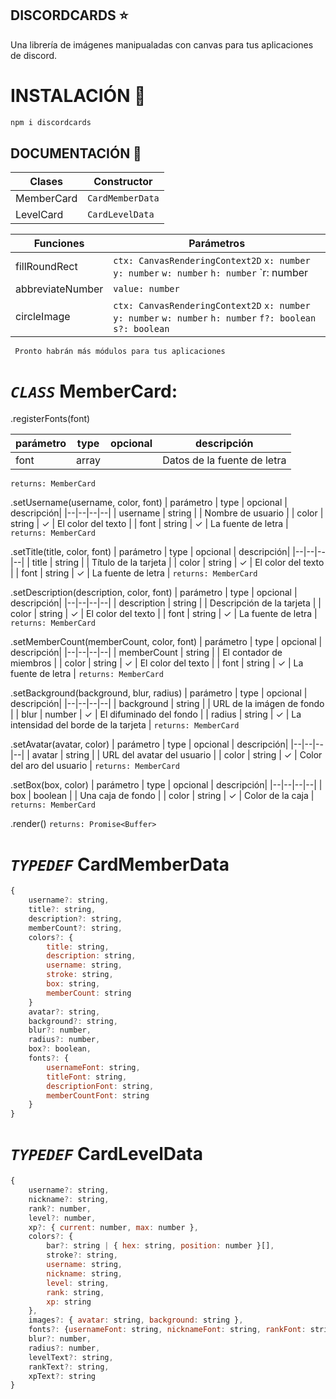 ## DISCORDCARDS ⭐
Una librería de imágenes manipualadas con canvas para tus aplicaciones de discord.
# INSTALACIÓN 📁
```sh
npm i discordcards
```
## DOCUMENTACIÓN 📄
| Clases | Constructor |
|--|--|
| MemberCard | `CardMemberData` |
| LevelCard | `CardLevelData` |


| Funciones | Parámetros|
|--|--|
| fillRoundRect | `ctx: CanvasRenderingContext2D` `x: number` `y: number` `w: number` `h: number` `r: number | {tl: number, tr: number, br: number, bl: number}` `f?: boolean` `s?: boolean`
| abbreviateNumber | `value: number` |
| circleImage | `ctx: CanvasRenderingContext2D` `x: number` `y: number` `w: number` `h: number` `f?: boolean` `s?: boolean` |

` Pronto habrán más módulos para tus aplicaciones`

# *`CLASS`* **MemberCard:**
 .registerFonts(font)
 
| parámetro | type | opcional | descripción|
|--|--|--|--|
| font | array |  | Datos de la fuente de letra |
`returns: MemberCard`

.setUsername(username, color, font)
| parámetro | type | opcional | descripción|
|--|--|--|--|
| username | string |  | Nombre de usuario |
| color | string | ✓ | El color del texto |
| font | string | ✓  | La fuente de letra |
`returns: MemberCard`

.setTitle(title, color, font)
| parámetro | type | opcional | descripción|
|--|--|--|--|
| title | string |  | Título de la tarjeta |
| color | string | ✓ | El color del texto |
| font | string | ✓  | La fuente de letra |
`returns: MemberCard`

.setDescription(description, color, font)
| parámetro | type | opcional | descripción|
|--|--|--|--|
| description | string |  | Descripción de la tarjeta |
| color | string | ✓ | El color del texto |
| font | string | ✓  | La fuente de letra |
`returns: MemberCard`

.setMemberCount(memberCount, color, font)
| parámetro | type | opcional | descripción|
|--|--|--|--|
| memberCount | string |  | El contador de miembros |
| color | string | ✓ | El color del texto |
| font | string | ✓  | La fuente de letra |
`returns: MemberCard`

.setBackground(background, blur, radius)
| parámetro | type | opcional | descripción|
|--|--|--|--|
| background | string |  | URL de la imágen de fondo |
| blur | number | ✓ | El difuminado del fondo |
| radius | string | ✓  | La intensidad del borde de la tarjeta |
`returns: MemberCard`

.setAvatar(avatar, color)
| parámetro | type | opcional | descripción|
|--|--|--|--|
| avatar | string |  | URL del avatar del usuario |
| color | string | ✓ | Color del aro del usuario |
`returns: MemberCard`

.setBox(box, color)
| parámetro | type | opcional | descripción|
|--|--|--|--|
| box | boolean |  | Una caja de fondo |
| color | string | ✓ | Color de la caja |
`returns: MemberCard`

.render()
`returns: Promise<Buffer>`

# *`TYPEDEF`* **CardMemberData**
```js
{
	username?: string,
	title?: string,
	description?: string,
	memberCount?: string,
	colors?: {
		title: string,
		description: string,
		username: string,
		stroke: string,
		box: string,
		memberCount: string
	}
	avatar?: string,
	background?: string,
	blur?: number,
	radius?: number,
	box?: boolean,
	fonts?: {
		usernameFont: string,
		titleFont: string,
		descriptionFont: string,
		memberCountFont: string
	}
}
```

# *`TYPEDEF`* **CardLevelData**
```js
{
	username?: string,
	nickname?: string,
	rank?: number,
	level?: number,
	xp?: { current: number, max: number },
	colors?: {
		bar?: string | { hex: string, position: number }[],
		stroke?: string,
		username: string,
		nickname: string,
		level: string,
		rank: string,
		xp: string
	},
	images?: { avatar: string, background: string },
	fonts?: {usernameFont: string, nicknameFont: string, rankFont: string, levelFont: string, xpFont: string}[],
	blur?: number,
	radius?: number,
	levelText?: string,
	rankText?: string,
	xpText?: string
}
```